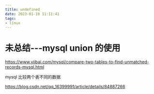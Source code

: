 ```yaml
---
title: undefined
date: 2023-01-19 11:11:41
tags:
- linux
---
```


# 未总结---mysql union 的使用

https://www.yiibai.com/mysql/compare-two-tables-to-find-unmatched-records-mysql.html

mysql 比较两个表不同的数据

https://blog.csdn.net/qq_16399991/article/details/84887266
